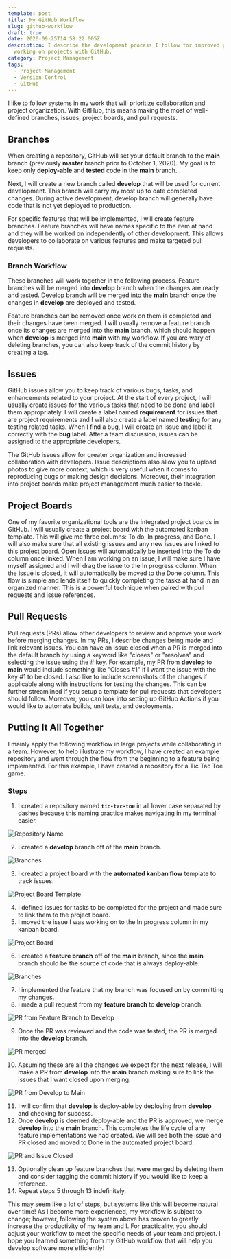 ```yaml
---
template: post
title: My GitHub Workflow
slug: github-workflow
draft: true
date: 2020-09-25T14:58:22.005Z
description: I describe the development process I follow for improved productivity when
  working on projects with GitHub.
category: Project Management
tags:
  - Project Management
  - Version Control
  - GitHub
---
```

I like to follow systems in my work that will prioritize collaboration and project organization. With GitHub, this means making the most of well-defined branches, issues, project boards, and pull requests.

## Branches

When creating a repository, GitHub will set your default branch to the **main** branch (previously **master** branch prior to October 1, 2020). My goal is to keep only **deploy-able** and **tested** code in the **main** branch.

Next, I will create a new branch called **develop** that will be used for current development. This branch will carry my most up to date completed changes. During active development, develop branch will generally have code that is not yet deployed to production.

For specific features that will be implemented, I will create feature branches. Feature branches will have names specific to the item at hand and they will be worked on independently of other development. This allows developers to collaborate on various features and make targeted pull requests.

### Branch Workflow

These branches will work together in the following process. Feature branches will be merged into **develop** branch when the changes are ready and tested. Develop branch will be merged into the **main** branch once the changes in **develop** are deployed and tested.

Feature branches can be removed once work on them is completed and their changes have been merged. I will usually remove a feature branch once its changes are merged into the **main** branch, which should happen when **develop** is merged into **main** with my workflow. If you are wary of deleting branches, you can also keep track of the commit history by creating a tag.

## Issues

GitHub issues allow you to keep track of various bugs, tasks, and enhancements related to your project. At the start of every project, I will usually create issues for the various tasks that need to be done and label them appropriately. I will create a label named **requirement** for issues that are project requirements and I will also create a label named **testing** for any testing related tasks. When I find a bug, I will create an issue and label it correctly with the **bug** label. After a team discussion, issues can be assigned to the appropriate developers.

The GitHub issues allow for greater organization and increased collaboration with developers. Issue descriptions also allow you to upload photos to give more context, which is very useful when it comes to reproducing bugs or making design decisions. Moreover, their integration into project boards make project management much easier to tackle.

## Project Boards

One of my favorite organizational tools are the integrated project boards in GitHub. I will usually create a project board with the automated kanban template. This will give me three columns: To do, In progress, and Done. I will also make sure that all existing issues and any new issues are linked to this project board. Open issues will automatically be inserted into the To do column once linked. When I am working on an issue, I will make sure I have myself assigned and I will drag the issue to the In progress column. When the issue is closed, it will automatically be moved to the Done column. This flow is simple and lends itself to quickly completing the tasks at hand in an organized manner. This is a powerful technique when paired with pull requests and issue references.

## Pull Requests

Pull requests (PRs) allow other developers to review and approve your work before merging changes. In my PRs, I describe changes being made and link relevant issues. You can have an issue closed when a PR is merged into the default branch by using a keyword like "closes" or "resolves" and selecting the issue using the # key. For example, my PR from **develop** to **main** would include something like "Closes #1" if I want the issue with the key #1 to be closed. I also like to include screenshots of the changes if applicable along with instructions for testing the changes. This can be further streamlined if you setup a template for pull requests that developers should follow. Moreover, you can look into setting up GitHub Actions if you would like to automate builds, unit tests, and deployments.

## Putting It All Together

I mainly apply the following workflow in large projects while collaborating in a team. However, to help illustrate my workflow, I have created an example repository and went through the flow from the beginning to a feature being implemented. For this example, I have created a repository for a Tic Tac Toe game.

### Steps

1. I created a repository named **`tic-tac-toe`** in all lower case separated by dashes because this naming practice makes navigating in my terminal easier.

![Repository Name](/media/github-workflow/step1.png "Repository Name")

2. I created a **develop** branch off of the **main** branch.

![Branches](/media/github-workflow/step2.PNG "Branches")

3. I created a project board with the **automated kanban flow** template to track issues.

![Project Board Template](/media/github-workflow/step3.PNG "Project Board Template")

4. I defined issues for tasks to be completed for the project and made sure to link them to the project board.
5. I moved the issue I was working on to the In progress column in my kanban board.

![Project Board](/media/github-workflow/step5.PNG "Project Board")

6. I created a **feature branch** off of the **main** branch, since the **main** branch should be the source of code that is always deploy-able.

![Branches](/media/github-workflow/step6.PNG "Branches")

7. I implemented the feature that my branch was focused on by committing my changes.
8. I made a pull request from my **feature branch** to **develop** branch.

![PR from Feature Branch to Develop](/media/github-workflow/step8.png "PR from Feature Branch to Develop")

9. Once the PR was reviewed and the code was tested, the PR is merged into the **develop** branch.

![PR merged](/media/github-workflow/step9.png "PR merged")

10. Assuming these are all the changes we expect for the next release, I will make a PR from **develop** into the **main** branch making sure to link the issues that I want closed upon merging.

![PR from Develop to Main](/media/github-workflow/step10.png "PR from Develop to Main")

11. I will confirm that **develop** is deploy-able by deploying from **develop** and checking for success.
12. Once **develop** is deemed deploy-able and the PR is approved, we merge **develop** into the **main** branch. This completes the life cycle of any feature implementations we had created. We will see both the issue and PR closed and moved to Done in the automated project board.

![PR and Issue Closed](/media/github-workflow/step12.png "PR and Issue Closed")

13. Optionally clean up feature branches that were merged by deleting them and consider tagging the commit history if you would like to keep a reference.
14. Repeat steps 5 through 13 indefinitely.

This may seem like a lot of steps, but systems like this will become natural over time! As I become more experienced, my workflow is subject to change; however, following the system above has proven to greatly increase the productivity of my team and I. For practicality, you should adjust your workflow to meet the specific needs of your team and project. I hope you learned something from my GitHub workflow that will help you develop software more efficiently!